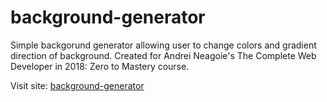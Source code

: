 # background-generator

Simple backgorund generator allowing user to change colors and gradient direction of background. Created for Andrei Neagoie's The Complete Web Developer in 2018: Zero to Mastery course.

Visit site:
 <a href="https://danogo.github.io/background-generator/" target="_blank">background-generator</a>
